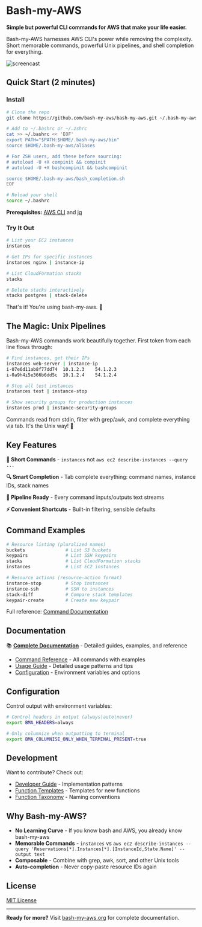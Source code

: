 # Bash-my-AWS

**Simple but powerful CLI commands for AWS that make your life easier.**

Bash-my-AWS harnesses AWS CLI's power while removing the complexity. Short memorable commands, powerful Unix pipelines, and shell completion for everything.

![screencast](docs/images/bma-02-2.gif)

## Quick Start (2 minutes)

### Install

```bash
# Clone the repo
git clone https://github.com/bash-my-aws/bash-my-aws.git ~/.bash-my-aws

# Add to ~/.bashrc or ~/.zshrc
cat >> ~/.bashrc << 'EOF'
export PATH="$PATH:$HOME/.bash-my-aws/bin"
source $HOME/.bash-my-aws/aliases

# For ZSH users, add these before sourcing:
# autoload -U +X compinit && compinit
# autoload -U +X bashcompinit && bashcompinit

source $HOME/.bash-my-aws/bash_completion.sh
EOF

# Reload your shell
source ~/.bashrc
```

**Prerequisites:** [AWS CLI](https://aws.amazon.com/cli/) and [jq](https://stedolan.github.io/jq/)

### Try It Out

```bash
# List your EC2 instances
instances

# Get IPs for specific instances
instances nginx | instance-ip

# List CloudFormation stacks
stacks

# Delete stacks interactively
stacks postgres | stack-delete
```

That's it! You're using bash-my-aws. 🎉

## The Magic: Unix Pipelines

Bash-my-AWS commands work beautifully together. First token from each line flows through:

```bash
# Find instances, get their IPs
instances web-server | instance-ip
i-07e6d11ab8f77dd74  10.1.2.3    54.1.2.3
i-0a9h4i5e366b6dd5c  10.1.2.4    54.1.2.4

# Stop all test instances
instances test | instance-stop

# Show security groups for production instances  
instances prod | instance-security-groups
```

Commands read from stdin, filter with grep/awk, and complete everything via tab. It's the Unix way! 🐧

## Key Features

**🚀 Short Commands** - `instances` not `aws ec2 describe-instances --query ...`

**🔍 Smart Completion** - Tab complete everything: command names, instance IDs, stack names

**🔗 Pipeline Ready** - Every command inputs/outputs text streams 

**⚡ Convenient Shortcuts** - Built-in filtering, sensible defaults

## Command Examples

```bash
# Resource listing (pluralized names)
buckets               # List S3 buckets
keypairs              # List SSH keypairs  
stacks                # List CloudFormation stacks
instances             # List EC2 instances

# Resource actions (resource-action format)
instance-stop         # Stop instances
instance-ssh          # SSH to instances
stack-diff            # Compare stack templates
keypair-create        # Create new keypair
```

Full reference: [Command Documentation](https://bash-my-aws.org/command-reference/)

## Documentation

📚 **[Complete Documentation](https://bash-my-aws.org/)** - Detailed guides, examples, and reference

- [Command Reference](https://bash-my-aws.org/command-reference/) - All commands with examples
- [Usage Guide](docs/usage-guide.md) - Detailed usage patterns and tips
- [Configuration](docs/configuration.md) - Environment variables and options

## Configuration

Control output with environment variables:

```bash
# Control headers in output (always|auto|never)
export BMA_HEADERS=always  

# Only columnize when outputting to terminal
export BMA_COLUMNISE_ONLY_WHEN_TERMINAL_PRESENT=true
```

## Development

Want to contribute? Check out:
- [Developer Guide](docs/developer-guide.md) - Implementation patterns
- [Function Templates](docs/function-templates/) - Templates for new functions
- [Function Taxonomy](docs/function-taxonomy.md) - Naming conventions

## Why Bash-my-AWS?

- **No Learning Curve** - If you know bash and AWS, you already know bash-my-aws
- **Memorable Commands** - `instances` vs `aws ec2 describe-instances --query 'Reservations[*].Instances[*].[InstanceId,State.Name]' --output text`
- **Composable** - Combine with grep, awk, sort, and other Unix tools
- **Auto-completion** - Never copy-paste resource IDs again

## License

[MIT License](LICENSE)

---

**Ready for more?** Visit [bash-my-aws.org](https://bash-my-aws.org/) for complete documentation.